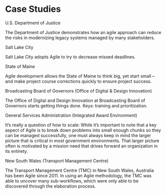 # Case Studies

U.S. Department of Justice

The Department of Justice demonstrates how an agile approach can reduce the risks in modernizing legacy systems managed by many stakeholders. 

Salt Lake City

Salt Lake City adopts Agile to try to decrease missed deadlines.

State of Maine

Agile development allows the State of Maine to think big, yet start small – and make project course corrections quickly to ensure project success.

Broadcasting Board of Governors (Office of Digital & Design Innovation)

The Office of Digital and Design Innovation at Broadcasting Board of Governors starts getting things done. Keys: training and prioritization.

General Services Administration (Integrated Award Environment)

It’s really a question of how to scale: While it’s important to note that a key aspect of Agile is to break down problems into small enough chunks so they can be managed successfully, one must always keep in mind the larger picture that is critical in most government environments. That larger picture often is motivated by a mission need that drives forward an organization in its entirety.

New South Wales (Transport Management Centre)

The Transport Management Centre (TMC) in New South Wales, Australia has been Agile since 2011. In using an Agile methodology, the TMC was able to uncover many sub-workflows, which were only able to be discovered through the elaboration process.